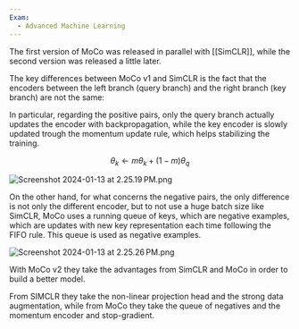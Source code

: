 ```yaml
---
Exam:
  - Advanced Machine Learning
---
```

The first version of MoCo was released in parallel with [[SimCLR]], while the second version was released a little later.

The key differences between MoCo v1 and SimCLR is the fact that the encoders between the left branch (query branch) and the right branch (key branch) are not the same:

In particular, regarding the positive pairs, only the query branch actually updates the encoder with backpropagation, while the key encoder is slowly updated trough the momentum update rule, which helps stabilizing the training.

$$
\theta_k \leftarrow m\theta_k + (1-m)\theta_q
$$

![Screenshot 2024-01-13 at 2.25.19 PM.png](Screenshot_2024-01-13_at_2.25.19_PM.jpeg)

On the other hand, for what concerns the negative pairs, the only difference is not only the different encoder, but to not use a huge batch size like SimCLR, MoCo uses a running queue of keys, which are negative examples, which are updates with new key representation each time following the FIFO rule. This queue is used as negative examples.

![Screenshot 2024-01-13 at 2.25.26 PM.png](Screenshot_2024-01-13_at_2.25.26_PM.jpeg)

With MoCo v2 they take the advantages from SimCLR and MoCo in order to build a better model.

From SIMCLR they take the non-linear projection head and the strong data augmentation, while from MoCo they take the queue of negatives and the momentum encoder and stop-gradient.